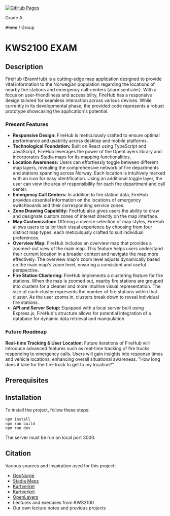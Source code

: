 [![GitHub Pages](https://img.shields.io/badge/Exam%20Map-Deployed-blue)](https://kristiania-kws2100-2024.github.io/kws2100-exam-kath0809/)

Grade A.

~~Alone~~ / Group



# KWS2100 EXAM

## Description
FireHub (BrannHub) is a cutting-edge map application designed to provide vital information to the Norwegian population
regarding
the locations of nearby fire stations and emergency call-centers (alarmsentraler). With a focus on user-friendliness and
accessibility,
FireHub has a responsive design tailored for seamless interaction across various devices. While currently in its
developmental phase, the provided code represents a robust prototype showcasing the application's potential.

### Present Features

- **Responsive Design:** FireHub is meticulously crafted to ensure optimal performance and usability across desktop and
  mobile platforms.
- **Technological Foundation:** Built on React using TypeScript and JavaScript, FireHub leverages the power of the
  OpenLayers library and incorporates Stadia maps for its mapping functionalities.
- **Location Awareness:** Users can effortlessly toggle between different map layers, revealing the comprehensive
  network of fire departments and stations spanning across Norway. Each location is intuitively marked with an icon for
  easy identification. Using an additional toggle layer, the user can view the area of responsibility for each fire
  department and call center.
- **Emergency Call Centers:** In addition to fire station data, FireHub provides essential information on the locations
  of emergency switchboards and their corresponding service zones.
- **Zone Drawing Capability:** FireHub also gives users the ability to draw and designate custom zones of interest
  directly on the map interface.
- **Map Customization:** Offering a diverse selection of map styles, FireHub allows users to tailor their visual
  experience by choosing from four distinct map types, each meticulously crafted to suit individual preferences.
- **Overview Map:** FireHub includes an overview map that provides a zoomed-out view of the main map. This feature helps
  users understand their current location in a broader context and navigate the map more effectively. The overview map's
  zoom level adjusts dynamically based on the main map's zoom level, ensuring a consistent and useful perspective.
- **Fire Station Clustering:** FireHub implements a clustering feature for fire stations. When the map is zoomed out,
  nearby fire stations are grouped into clusters for a cleaner and more intuitive visual representation. The size of
  each cluster represents the number of fire stations within that cluster. As the user zooms in, clusters break down to
  reveal individual fire stations.
- **API and Server Setup:** Equipped with a local server built using Express.js, FireHub's structure allows for
  potential
  integration of a database for dynamic data retrieval and manipulation.

### Future Roadmap

**Real-time Tracking & User Location:** Future iterations of FireHub will introduce advanced features such as
real-time tracking of fire trucks responding to emergency calls. Users will gain insights into response times and
vehicle locations, enhancing overall situational awareness. "How long does it take for the fire-truck to get to my
location?"

## Prerequisites

## Installation

To install the project, follow these steps:

    npm install
    npm run build
    npm run dev

The server must be run on local port 3000.

## Citation

Various sources and inspiration used for this project:

- [GeoNorge](https://www.geonorge.no/)
- [Stadia Maps](https://stadiamaps.com/)
- [Kartverket](https://kart.dsb.no/)
- [Kartverket](https://www.kartverket.no/)
- [OpenLayers](https://openlayers.org/)
- Lectures and exercises from KWS2100
- Our own lecture notes and previous projects
